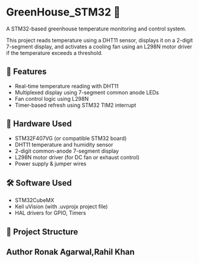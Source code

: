 # GreenHouse_STM32 🌱

A STM32-based greenhouse temperature monitoring and control system.

This project reads temperature using a DHT11 sensor, displays it on a 2-digit 7-segment display, and activates a cooling fan using an L298N motor driver if the temperature exceeds a threshold.

## 🧠 Features
- Real-time temperature reading with DHT11
- Multiplexed display using 7-segment common anode LEDs
- Fan control logic using L298N
- Timer-based refresh using STM32 TIM2 interrupt

## 🔧 Hardware Used
- STM32F407VG (or compatible STM32 board)
- DHT11 temperature and humidity sensor
- 2-digit common-anode 7-segment display
- L298N motor driver (for DC fan or exhaust control)
- Power supply & jumper wires

## 🛠️ Software Used
- STM32CubeMX
- Keil uVision (with .uvprojx project file)
- HAL drivers for GPIO, Timers

## 📁 Project Structure

## Author Ronak Agarwal,Rahil Khan
